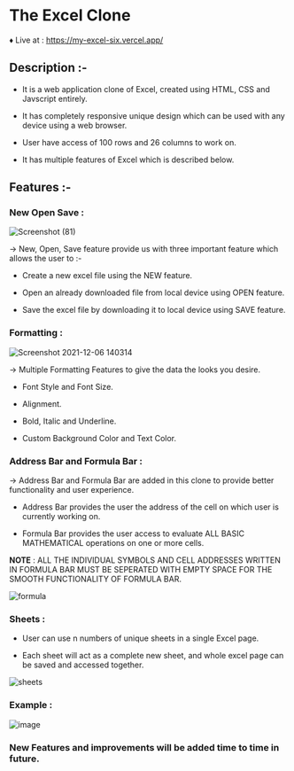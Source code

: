 # The Excel Clone

♦ Live at : https://my-excel-six.vercel.app/

## Description :-
- It is a web application clone of Excel, created using HTML, CSS and Javscript entirely.

- It has completely responsive unique design which can be used with any device using a web browser.

- User have access of 100 rows and 26 columns to work on.

- It has multiple features of Excel which is described below.

## Features :-

### New Open Save :
![Screenshot (81)](https://user-images.githubusercontent.com/77201192/144808456-b8d77811-fc61-4c9f-9b34-b358cd5dd206.png)

→ New, Open, Save feature provide us with three important feature which allows the user to :-
  
- Create a new excel file using the NEW feature.

- Open an already downloaded file from local device using OPEN feature.

- Save the excel file by downloading it to local device using SAVE feature.

### Formatting :
![Screenshot 2021-12-06 140314](https://user-images.githubusercontent.com/77201192/144813365-a191a248-0d2d-441b-9053-926ccda85516.png)
 
→ Multiple Formatting Features to give the data the looks you desire.

- Font Style and Font Size.

- Alignment.

- Bold, Italic and Underline.

- Custom Background Color and Text Color.

### Address Bar and Formula Bar :

→ Address Bar and Formula Bar are added in this clone to provide better functionality and user experience.

- Address Bar provides the user the address of the cell on which user is currently working on.

- Formula Bar provides the user access to evaluate ALL BASIC MATHEMATICAL operations on one or more cells.

**NOTE** : ALL THE INDIVIDUAL SYMBOLS AND CELL ADDRESSES WRITTEN IN FORMULA BAR MUST BE SEPERATED WITH EMPTY SPACE FOR THE SMOOTH FUNCTIONALITY OF FORMULA BAR.

![formula](https://user-images.githubusercontent.com/77201192/144818496-e8bd1c58-6971-4f62-99f7-fdb04d8283c0.gif)

### Sheets :
- User can use n numbers of unique sheets in a single Excel page.

- Each sheet will act as a complete new sheet, and whole excel page can be saved and accessed together.

![sheets](https://user-images.githubusercontent.com/77201192/144820227-97accd4e-dcb1-449b-b24d-2b0160fc5c99.png)

### Example :

![image](https://user-images.githubusercontent.com/70385488/180052377-2eb155cc-9cf2-4b51-8ef4-74ca2d2c6d89.png)

### New Features and improvements will be added time to time in future.

